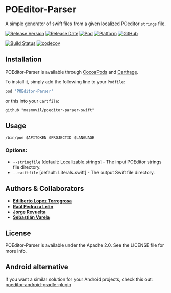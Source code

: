 # POEditor-Parser
A simple generator of swift files from a given localized POeditor `strings` file.

[![Release Version](https://img.shields.io/github/release/masmovil/poeditor-parser-swift.svg)](https://github.com/masmovil/poeditor-parser-swift/releases) 
[![Release Date](https://img.shields.io/github/release-date/masmovil/poeditor-parser-swift.svg)](https://github.com/masmovil/poeditor-parser-swift/releases)
[![Pod](https://img.shields.io/cocoapods/v/MM-PoEditor-Parser.svg?style=flat)](https://cocoapods.org/pods/MM-PoEditor-Parser)
[![Platform](https://img.shields.io/cocoapods/p/MM-PoEditor-Parser.svg?style=flat)](https://cocoapods.org/pods/MM-PoEditor-Parser)
[![GitHub](https://img.shields.io/github/license/masmovil/poeditor-parser-swift.svg)](https://github.com/masmovil/poeditor-parser-swift/blob/master/LICENSE)

[![Build Status](https://travis-ci.com/masmovil/poeditor-parser-swift.svg?branch=master)](https://travis-ci.com/masmovil/poeditor-parser-swift)
[![codecov](https://codecov.io/gh/masmovil/poeditor-parser-swift/branch/master/graph/badge.svg)](https://codecov.io/gh/masmovil/poeditor-parser-swift)

## Installation

POEditor-Parser is available through [CocoaPods](https://cocoapods.org) and [Carthage](https://github.com/Carthage/Carthage). 

To install it, simply add the following line to your `Podfile`:
```ruby
pod 'POEditor-Parser'
```
or this into your `Cartfile`:
```ogdl
github "masmovil/poeditor-parser-swift" 
```

## Usage

```ogdl
/bin/poe $APITOKEN $PROJECTID $LANGUAGE
```

### Options:
* `--stringfile` [default: Localizable.strings] - The input POEditor strings file directory.
* `--swiftfile` [default: Literals.swift] - The output Swift file directory.

## Authors & Collaborators

* **[Edilberto Lopez Torregrosa](https://github.com/ediLT)**
* **[Raúl Pedraza León](https://github.com/r-pedraza)**
* **[Jorge Revuelta](https://github.com/minuscorp)**
* **[Sebastián Varela](https://github.com/sebastianvarela)**

## License

POEditor-Parser is available under the Apache 2.0. See the LICENSE file for more info.  
  
## Android alternative
If you want a similar solution for your Android projects, check this out: [poeditor-android-gradle-plugin](https://github.com/masmovil/poeditor-android-gradle-plugin)
